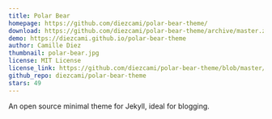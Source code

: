 ```yaml
---
title: Polar Bear
homepage: https://github.com/diezcami/polar-bear-theme/
download: https://github.com/diezcami/polar-bear-theme/archive/master.zip
demo: https://diezcami.github.io/polar-bear-theme
author: Camille Diez
thumbnail: polar-bear.jpg
license: MIT License
license_link: https://github.com/diezcami/polar-bear-theme/blob/master/LICENSE
github_repo: diezcami/polar-bear-theme
stars: 49
---
```


An open source minimal theme for Jekyll, ideal for blogging.
